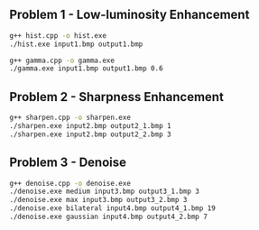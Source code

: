 ## Problem 1 - Low-luminosity Enhancement

```bash
g++ hist.cpp -o hist.exe
./hist.exe input1.bmp output1.bmp
```

```bash
g++ gamma.cpp -o gamma.exe
./gamma.exe input1.bmp output1.bmp 0.6
```

## Problem 2 - Sharpness Enhancement
```bash
g++ sharpen.cpp -o sharpen.exe
./sharpen.exe input2.bmp output2_1.bmp 1
./sharpen.exe input2.bmp output2_2.bmp 3
```

## Problem 3 - Denoise
```bash
g++ denoise.cpp -o denoise.exe
./denoise.exe medium input3.bmp output3_1.bmp 3
./denoise.exe max input3.bmp output3_2.bmp 3
./denoise.exe bilateral input4.bmp output4_1.bmp 19
./denoise.exe gaussian input4.bmp output4_2.bmp 7
```